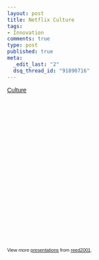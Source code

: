 ```yaml
--- 
layout: post
title: Netflix Culture
tags: 
- Innovation
comments: true
type: post
published: true
meta: 
  _edit_last: "2"
  dsq_thread_id: "91890716"
---
```

<div style="width:425px;text-align:left" id="__ss_1798664"><a style="font:14px Helvetica,Arial,Sans-serif;display:block;margin:12px 0 3px 0;text-decoration:underline;" href="http://www.slideshare.net/reed2001/culture-1798664" title="Culture">Culture</a><object style="margin:0px" width="425" height="355"><param name="movie" value="http://static.slidesharecdn.com/swf/ssplayer2.swf?doc=culture9-090801103430-phpapp02&stripped_title=culture-1798664" /><param name="allowFullScreen" value="true"/><param name="allowScriptAccess" value="always"/><embed src="http://static.slidesharecdn.com/swf/ssplayer2.swf?doc=culture9-090801103430-phpapp02&stripped_title=culture-1798664" type="application/x-shockwave-flash" allowscriptaccess="always" allowfullscreen="true" width="425" height="355"></embed></object><div style="font-size:11px;font-family:tahoma,arial;height:26px;padding-top:2px;">View more <a style="text-decoration:underline;" href="http://www.slideshare.net/">presentations</a> from <a style="text-decoration:underline;" href="http://www.slideshare.net/reed2001">reed2001</a>.</div></div>

